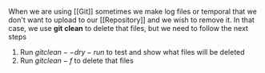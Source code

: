 When we are using [[Git]] sometimes we make log files or temporal that we don't want to upload to our [[Repository]] and we wish to remove it. In that case, we use **git clean** to delete that files, but we need to follow the next steps

1. Run $git clean --dry-run$ to test and show what files will be deleted
2. Run $git clean -f$ to delete that files
